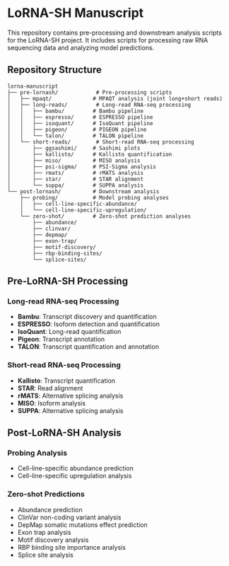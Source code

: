 # LoRNA-SH Manuscript

This repository contains pre-processing and downstream analysis scripts for the LoRNA-SH project. It includes scripts for processing raw RNA sequencing data and analyzing model predictions.

## Repository Structure

```
lorna-manuscript
├── pre-lornash/            # Pre-processing scripts
│   ├── mpaqt/             # MPAQT analysis (joint long+short reads)
│   ├── long-reads/         # Long-read RNA-seq processing
│   │   ├── bambu/         # Bambu pipeline
│   │   ├── espresso/      # ESPRESSO pipeline
│   │   ├── isoquant/      # IsoQuant pipeline
│   │   ├── pigeon/        # PIGEON pipeline
│   │   └── talon/         # TALON pipeline
│   └── short-reads/        # Short-read RNA-seq processing
│       ├── ggsashimi/     # Sashimi plots
│       ├── kallisto/      # Kallisto quantification
│       ├── miso/          # MISO analysis
│       ├── psi-sigma/     # PSI-Sigma analysis
│       ├── rmats/         # rMATS analysis
│       ├── star/          # STAR alignment
│       └── suppa/         # SUPPA analysis
└── post-lornash/          # Downstream analysis
    ├── probing/           # Model probing analyses
    │   ├── cell-line-specific-abundance/
    │   └── cell-line-specific-upregulation/
    └── zero-shot/         # Zero-shot prediction analyses
        ├── abundance/
        ├── clinvar/
        ├── depmap/
        ├── exon-trap/
        ├── motif-discovery/
        ├── rbp-binding-sites/
        └── splice-sites/
```

## Pre-LoRNA-SH Processing

### Long-read RNA-seq Processing
- **Bambu**: Transcript discovery and quantification
- **ESPRESSO**: Isoform detection and quantification
- **IsoQuant**: Long-read quantification
- **Pigeon**: Transcript annotation
- **TALON**: Transcript quantification and annotation

### Short-read RNA-seq Processing
- **Kallisto**: Transcript quantification
- **STAR**: Read alignment
- **rMATS**: Alternative splicing analysis
- **MISO**: Isoform analysis
- **SUPPA**: Alternative splicing analysis

## Post-LoRNA-SH Analysis

### Probing Analysis
- Cell-line-specific abundance prediction
- Cell-line-specific upregulation analysis

### Zero-shot Predictions
- Abundance prediction
- ClinVar non-coding variant analysis
- DepMap somatic mutations effect prediction
- Exon trap analysis
- Motif discovery analysis
- RBP binding site importance analysis
- Splice site analysis
